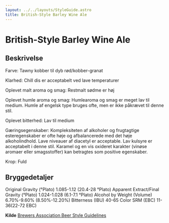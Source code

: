 ```yaml
---
layout: ../../layouts/StyleGuide.astro
title: British-Style Barley Wine Ale
---
```

# British-Style Barley Wine Ale

## Beskrivelse
Farve: Tawny kobber til dyb rød/kobber-granat

Klarhed: Chill dis er acceptabelt ved lave temperaturer

Oplevet malt aroma og smag: Restmalt sødme er høj

Oplevet humle aroma og smag: Humlearoma og smag er meget lav til medium. Humle af engelsk type bruges ofte, men er ikke påkrævet til denne stil.

Oplevet bitterhed: Lav til medium

Gæringsegenskaber: Kompleksiteten af ​​alkoholer og frugtagtige esteregenskaber er ofte høje og afbalancerede med det høje alkoholindhold. Lave niveauer af diacetyl er acceptable. Lav kulsyre er acceptabelt i denne stil.  Karamel og en vis oxideret karakter (vinøse aromaer eller smagsstoffer) kan betragtes som positive egenskaber.

Krop: Fuld




## Bryggedetaljer
Original Gravity (°Plato) 1.085-1.12 (20.4-28 °Plato)
Apparent Extract/Final Gravity (°Plato) 1.024-1.028 (6.1-7.1 °Plato)
Alcohol by Weight (Volume) 6.70%-9.60% (8.50%-12.20%)
Bitterness (IBU) 40-65
Color SRM (EBC) 11-36(22-72 EBC)					



**Kilde**
[Brewers Association Beer Style Guidelines](https://www.brewersassociation.org/)
